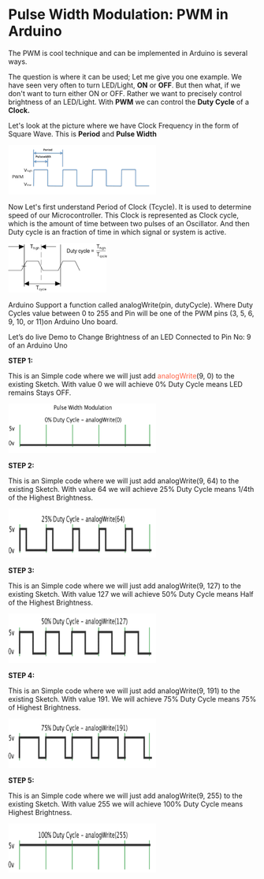 # Pulse Width Modulation: PWM in Arduino
<p>The PWM is cool technique and can be implemented in Arduino is several ways.</p>

<p>The question is where it can be used; Let me give you one example. We have seen very often to turn LED/Light, <b>ON</b> or <b>OFF</b>. But then what, if we don't want to turn either ON or OFF. Rather we want to precisely control brightness of an LED/Light. With <b>PWM</b> we can control the <b>Duty Cycle</b> of a <b>Clock.</b></p>

<p>Let's look at the picture where we have Clock Frequency in the form of Square Wave. This is <b>Period</b> and <b>Pulse Width</b></p>
<img src="https://github.com/binaryupdates/Arduino-PWM/blob/master/pwm_1.png" alt="display this" width=300 height=100 >

<p>Now Let's first understand Period of Clock (Tcycle). It is used to determine speed of our Microcontroller. This Clock is represented as Clock cycle, which is the amount of time between two pulses of an Oscillator. And then Duty cycle is an fraction of time in which signal or system is active.</p>
<img src="https://github.com/binaryupdates/Arduino-PWM/blob/master/clock_period.png" alt="display this" width=200 height=100 >


Arduino Support a function called analogWrite(pin, dutyCycle). Where Duty Cycles value between 0 to 255 and Pin will be one of the PWM pins (3, 5, 6, 9, 10, or 11)on Arduino Uno board.

Let’s do live Demo to Change Brightness of an LED Connected to Pin No: 9 of an Arduino Uno

<b>STEP 1:</b>
<p>This is an Simple code where we will just add <font color="ff6347">analogWrite</font>(9, 0) to the existing Sketch. With value 0 we will achieve 0% Duty Cycle means LED remains Stays OFF.</p>

<img src="https://github.com/binaryupdates/Arduino-PWM/blob/master/step1.gif" alt="display this" width=300 height=100 >


<b>STEP 2:</b>
<p>This is an Simple code where we will just add analogWrite(9, 64) to the existing Sketch. With value 64 we will achieve 25% Duty Cycle means 1/4th of the Highest Brightness.</p>
<img src="https://github.com/binaryupdates/Arduino-PWM/blob/master/step2.gif" alt="display this" width=300 height=100 >


<b>STEP 3:</b>
<p>This is an Simple code where we will just add analogWrite(9, 127) to the existing Sketch. With value 127 we will achieve 50% Duty Cycle means Half of the Highest Brightness.</p>
<img src="https://github.com/binaryupdates/Arduino-PWM/blob/master/step3.gif" alt="display this" width=300 height=100 >


<b>STEP 4:</b>
<p>This is an Simple code where we will just add analogWrite(9, 191) to the existing Sketch. With value 191. We will achieve 75% Duty Cycle means 75% of Highest Brightness.</p>
<img src="https://github.com/binaryupdates/Arduino-PWM/blob/master/step4.gif" alt="display this" width=300 height=100 >


<b>STEP 5:</b>
<p>This is an Simple code where we will just add analogWrite(9, 255) to the existing Sketch. With value 255 we will achieve 100% Duty Cycle means Highest Brightness.</p>
<img src="https://github.com/binaryupdates/Arduino-PWM/blob/master/step5.gif" alt="display this" width=300 height=100 >



